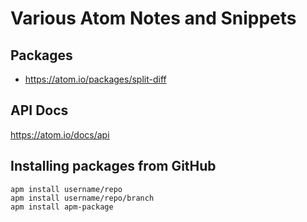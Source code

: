 # Various Atom Notes and Snippets

## Packages

* https://atom.io/packages/split-diff

## API Docs

https://atom.io/docs/api

## Installing packages from GitHub

```
apm install username/repo
apm install username/repo/branch
apm install apm-package
```
